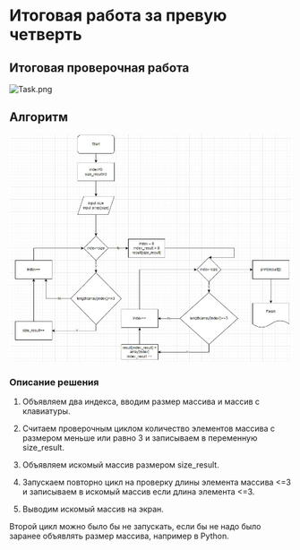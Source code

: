 # Итоговая работа за превую четверть #

## Итоговая проверочная работа ##

![Task.png](Task.png)

## Алгоритм

![FirstPart.jpg](FirstPart.jpg)

### Описание решения

1. Объявляем два индекса,  вводим размер массива и массив с клавиатуры.

2. Считаем проверочным циклом количество элементов массива с размером меньше или равно 3 и записываем в переменную size_result.

3. Объявляем искомый массив размером size_result.

4. Запускаем повторно цикл на проверку длины элемента массива <=3 и записываем в искомый массив если длина элемента <=3.
   
5. Выводим искомый массив на экран.

Второй цикл можно было бы не запускать, если бы не надо было заранее объявлять размер массива, например в Python.

